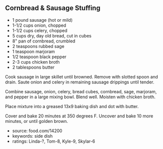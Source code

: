 Cornbread & Sausage Stuffing
----------------------------

- 1 pound sausage (hot or mild)
- 1-1/2 cups onion, chopped
- 1-1/2 cups celery, chopped
- 5 cups dry, day old bread, cut in cubes
- 8" pan of cornbread, crumbled
- 2 teaspoons rubbed sage
- 1 teaspoon marjoram
- 1/2 teaspoon black pepper
- 2-3 cups chicken broth
- 2 tablespoons butter

Cook sausage in large skillet until browned.  Remove with slotted
spoon and drain.  Saute onion and celery in remaining sausage
drippings until tender.

Combine sausage, onion, celery, bread cubes, cornbread, sage,
marjoram, and pepper in a large mixing bowl.  Blend well.  Moisten
with chicken broth.

Place mixture into a greased 13x9 baking dish and dot with butter.

Cover and bake 20 minutes at 350 degrees F.  Uncover and bake 10 more
minutes, or until golden brown.

- source: food.com/14200
- keywords: side dish
- ratings: Linda-?, Tom-8, Kyle-9, Skylar-6
